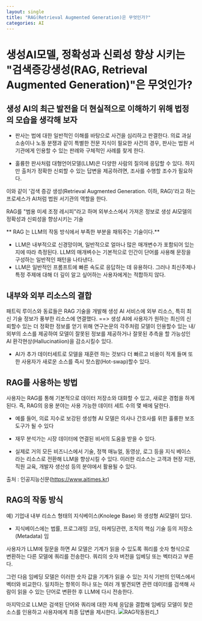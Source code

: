 ```yaml
---
layout: single
title: "RAG(Retrieval Augmented Generation)은 무엇인가?"
categories: AI
---
```


# 생성AI모델, 정확성과 신뢰성 향상 시키는 "검색증강생성(RAG, Retrieval Augmented Generation)"은 무엇인가?



## 생성 AI의 최근 발전을 더 현실적으로 이해하기 위해 법정의 모습을 생각해 보자

- 판사는 법에 대한 일반적인 이해를 바탕으로 사건을 심리하고 판결한다. 의료 과실 소송이나 노동 분쟁과 같이 특별한 전문 지식이 필요한 사건의 경우, 판사는 법원 서기관에게 인용할 수 있는 판례와 구체적인 사례를 찾게 한다.

- 훌륭한 판사처럼 대형언어모델(LLM)은 다양한 사람의 질의에 응답할 수 있다. 하지만 출처가 정확한 신뢰할 수 있는 답변을 제공하려면, 조사를 수행할 조수가 필요하다.

이와 같이  '검색 증강 생성(Retrieval Augmented Generation. 이하, RAG)'라고 하는 프로세스가 AI처럼 법원 서기관의 역할을 한다.



RAG를 "범용 미세 조정 레시피"라고 하며  외부소스에서 가져온 정보로 생성 AI모델의 정확성과 신뢰성을 향상시키는 기술

** RAG 는 LLM의 작동 방식에서 부족한 부분을 채워주는 기술이다.** 

- LLM은 내부적으로 신경망이며, 일반적으로 얼마나 많은 매개변수가 포함되어 있는지에 따라 측정된다. LLM의 매개벼수는 기본적으로 인간이 단어를 사용해 문장을 구성하는 일반적인 패턴을 나타낸다.
- LLM은 일반적인 프롬프트에 빠른 속도로 응답하는 데 유용하다. 그러나 최신주제나 특정 주제애 대해 더 깊이 알고 싶어하는 사용자에게는 적합하지 않다.



## 내부와 외부 리소스의 결합

패트릭 루이스와 동료들은 RAG 기술을 개발해 생성 AI 서비스에 외부 리소스, 특히 최신 기술 정보가 풍부한 리소스에 연결했다. ==>  생성 AI에 사용자가 원하는 최신의 신뢰할수 있는 더 정확한 정보를 얻기 위해 연구논문의 각주처럼 모델이 인용할수 있는 내/외부의 소스를 제공하여  모델이 잘못된 정보를 제공하거나 잘못된 추측을 할 가능성인 AI 환각현상(Hallucinatiion)을 감소시킬수 있다. 

- AI가 추가 데이터세트로 모델을 재훈련 하는 것보다 더 빠르고 비용이 적게 들며 또한 사용자가 새로운 소스를 즉시 핫스왑(Hot-swap)할수 있다.



## RAG를 사용하는 방법

사용자는 RAG를 통해 기본적으로 데이터 저장소와 대화할 수 있고, 새로운 경험을 하게 된다. 즉, RAG의 응용 분야는 사용 가능한 데이터 세트 수의 몇 배에 달한다.

- 예를 들어, 의료 지수로 보강된 생성형 AI 모델은 의사나 간호사를 위한 훌륭한 보조 도구가 될 수 있다
- 재무 분석가는 시장 데이터에 연결된 비서의 도움을 받을 수 있다.

- 실제로 거의 모든 비즈니스에서 기술, 정책 매뉴얼, 동영상, 로그 등을 지식 베이스라는 리소스로 전환해 LLM을 향상시킬 수 있다. 이러한 리소스는 고객과 현장 지원, 직원 교육, 개발자 생산성 등의 분야에서 활용될 수 있다.

출처 : 인공지능신문(https://www.aitimes.kr)



## RAG의 작동 방식

예) 기업내 내부 리소스 형태의 지식베이스(Knolege Base) 와 생성형 AI모델이 있다.

- 지식베이스에는  법률, 프로그래밍 코딩, 마케딩관련,  조직의 핵심 기술 등의 저장소(Metadata) 임

사용자가 LLM에 질문을 하면 AI 모델은 기계가 읽을 수 있도록 쿼리를 숫자 형식으로 변환하는 다른 모델에 쿼리를 전송한다. 쿼리의 숫자 버전을 임베딩 또는 벡터라고 부른다.

그런 다음 임베딩 모델은 이러한 숫자 값을 기계가 읽을 수 있는 지식 기반의 인덱스에서 벡터와 비교한다. 일치하는 항목이 하나 또는 여러 개 발견되면 관련 데이터를 검색해 사람이 읽을 수 있는 단어로 변환한 후 LLM에 다시 전송한다.

마지막으로 LLM은 검색된 단어와 쿼리에 대한 자체 응답을 결합해 임베딩 모델이 찾은 소스를 인용하고 사용자에게 최종 답변을 제시한다.
![RAG작동원리_1](https://github.com/ChanWoo-Jung/ChanWoo-Jung.github.io/assets/100073385/07fe208e-b6b0-40ca-9aa7-67b7f94bb3dc)
